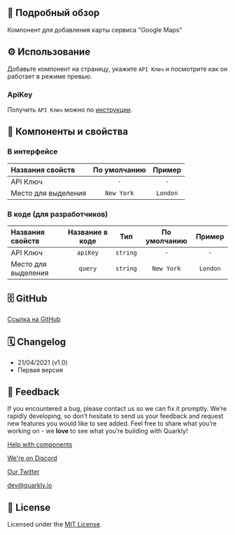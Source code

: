 ## 📖 Подробный обзор

Компонент для добавления карты сервиса "Google Maps"

## ⚙️ Использование

Добавьте компонент на страницу, укажите `API Ключ` и посмотрите как он работает в режиме превью.

### ApiKey

Получить `API Ключ` можно по [инструкции](https://developers.google.com/maps/documentation/javascript/get-api-key).

## 🧩 Компоненты и свойства

### В интерфейсе

| Названия свойств    | По умолчанию |  Пример  |
| :------------------ | :----------: | :------: |
| API Ключ            |     `-`      |   `-`    |
| Место для выделения |  `New York`  | `London` |

### В коде (для разработчиков)

| Названия свойств    | Название в коде |   Тип    | По умолчанию |  Пример  |
| :------------------ | :-------------: | :------: | :----------: | :------: |
| API Ключ            |    `apiKey`     | `string` |     `-`      |   `-`    |
| Место для выделения |     `query`     | `string` |  `New York`  | `London` |

## 🗄 GitHub

[Ссылка на GitHub](https://github.com/quarkly/community-kit/blob/master/src/GoogleMap.js)

## 🗓 Changelog

-   21/04/2021 (v1.0)
-   Первая версия

## 📮 Feedback

If you encountered a bug, please contact us so we can fix it promptly. We’re rapidly developing, so don’t hesitate to send us your feedback and request new features you would like to see added. Feel free to share what you’re working on - we **love** to see what you’re building with Quarkly!

[Help with components](https://community.quarkly.io/c/requests/11)

[We're on Discord](https://discord.gg/f9KhSMGX)

[Our Twitter](https://twitter.com/quarklyapp)

[dev@quarkly.io](mailto:dev@quarkly.io)

## 📝 License

Licensed under the [MIT License](https://raw.githubusercontent.com/quarkly/community-kit/master/LICENSE).
